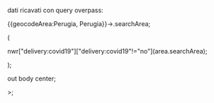 ﻿

dati ricavati con query overpass:

{{geocodeArea:Perugia, Perugia}}->.searchArea;

(

  nwr["delivery:covid19"]\["delivery:covid19"!="no"\](area.searchArea);
  
);

out body center;

\>;


